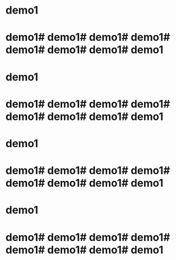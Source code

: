 # demo1
# demo1# demo1# demo1# demo1# demo1# demo1# demo1# demo1
# demo1
# demo1# demo1# demo1# demo1# demo1# demo1# demo1# demo1


# demo1
# demo1# demo1# demo1# demo1# demo1# demo1# demo1# demo1
# demo1
# demo1# demo1# demo1# demo1# demo1# demo1# demo1# demo1

